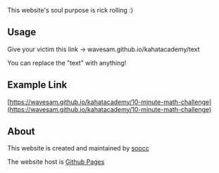 This website's soul purpose is rick rolling :)

## Usage

Give your victim this link -> wavesam.github.io/kahatacademy/text
  
You can replace the "text" with anything!
  
## Example Link

[https://wavesam.github.io/kahatacademy/10-minute-math-challenge](https://wavesam.github.io/kahatacademy/10-minute-math-challenge)

## About

This website is created and maintained by [soocc](https://wavesam.github.io)

The website host is [Github Pages](https://pages.github.com/)
